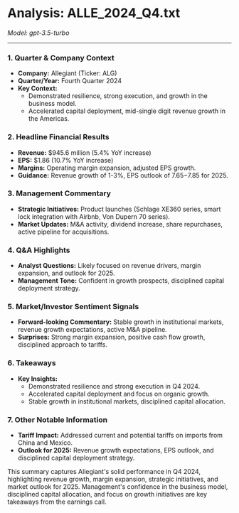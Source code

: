 # Analysis: ALLE_2024_Q4.txt

*Model: gpt-3.5-turbo*

---

### 1. Quarter & Company Context
- **Company:** Allegiant (Ticker: ALG)
- **Quarter/Year:** Fourth Quarter 2024
- **Key Context:** 
  - Demonstrated resilience, strong execution, and growth in the business model.
  - Accelerated capital deployment, mid-single digit revenue growth in the Americas.
  
### 2. Headline Financial Results
- **Revenue:** $945.6 million (5.4% YoY increase)
- **EPS:** $1.86 (10.7% YoY increase)
- **Margins:** Operating margin expansion, adjusted EPS growth.
- **Guidance:** Revenue growth of 1-3%, EPS outlook of $7.65-$7.85 for 2025.

### 3. Management Commentary
- **Strategic Initiatives:** Product launches (Schlage XE360 series, smart lock integration with Airbnb, Von Dupern 70 series).
- **Market Updates:** M&A activity, dividend increase, share repurchases, active pipeline for acquisitions.

### 4. Q&A Highlights
- **Analyst Questions:** Likely focused on revenue drivers, margin expansion, and outlook for 2025.
- **Management Tone:** Confident in growth prospects, disciplined capital deployment strategy.

### 5. Market/Investor Sentiment Signals
- **Forward-looking Commentary:** Stable growth in institutional markets, revenue growth expectations, active M&A pipeline.
- **Surprises:** Strong margin expansion, positive cash flow growth, disciplined approach to tariffs.

### 6. Takeaways
- **Key Insights:**
  - Demonstrated resilience and strong execution in Q4 2024.
  - Accelerated capital deployment and focus on organic growth.
  - Stable growth in institutional markets, disciplined capital allocation.

### 7. Other Notable Information
- **Tariff Impact:** Addressed current and potential tariffs on imports from China and Mexico.
- **Outlook for 2025:** Revenue growth expectations, EPS outlook, and disciplined capital deployment strategy.

This summary captures Allegiant's solid performance in Q4 2024, highlighting revenue growth, margin expansion, strategic initiatives, and market outlook for 2025. Management's confidence in the business model, disciplined capital allocation, and focus on growth initiatives are key takeaways from the earnings call.